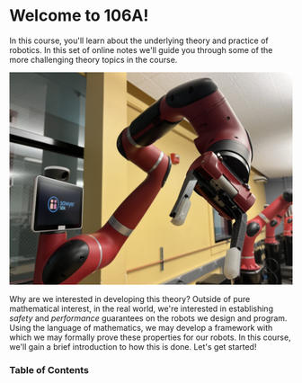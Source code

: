 # Welcome to 106A!
In this course, you'll learn about the underlying theory and practice of robotics. In this set of online notes
we'll guide you through some of the more challenging theory topics in the course.

![image](/images/sawyer_robot.jpg)

Why are we interested in developing this theory? Outside of pure mathematical interest, in the real world, 
we're interested in establishing *safety* and *performance* guarantees on the robots we design and program.
Using the language of mathematics, we may develop a framework with which we may formally prove these 
properties for our robots. In this course, we'll gain a brief introduction to how this is done. Let's get 
started!

### Table of Contents
```{tableofcontents}
```
